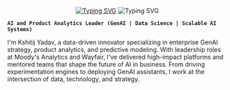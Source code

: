 <p align="center">
  <a href="https://www.kshitijyadav.com/"><img src="https://readme-typing-svg.demolab.com?font=Fira+Code&weight=800&size=30&duration=3000&pause=1000&color=3AB4F2&center=true&vCenter=true&repeat=false&width=435&lines=Kshitij+Yadav" alt="Typing SVG" /></a>
  <img src="https://readme-typing-svg.demolab.com?font=Fira+Code&pause=1000&center=true&color=3AB4F2&repeat=true&width=600&height=45&vCenter=true&size=24&lines=GGenAI+Strategist+%7C+Product+Analytics+Leader;Building+Scalable+AI+Systems;Mentoring+High-Impact+Analytics+Teams;Transforming+Enterprise+AI+Adoption;Always+Exploring%2C+Always+Learning" alt="Typing SVG" />
</p>

**`AI and Product Analytics Leader (GenAI | Data Science | Scalable AI Systems)`**

I'm Kshitij Yadav, a data-driven innovator specializing in enterprise GenAI strategy, product analytics, and predictive modeling. With leadership roles at Moody's Analytics and Wayfair, I've delivered high-impact platforms and mentored teams that shape the future of AI in business. From driving experimentation engines to deploying GenAI assistants, I work at the intersection of data, technology, and strategy.

<!--
<p align="center">
  <a href="https://www.kshitijyadav.com/" target="_blank"><img src="https://img.shields.io/badge/Website-3AB4F2?style=for-the-badge&logo=google-chrome&logoColor=white" alt="Website"></a>
  <a href="https://www.linkedin.com/in/kshitijyad" target="_blank"><img src="https://img.shields.io/badge/LinkedIn-0A66C2?style=for-the-badge&logo=linkedin&logoColor=white" alt="LinkedIn"></a>
  <a href="mailto:kshitijyad@gmail.com"><img src="https://img.shields.io/badge/Email-D14836?style=for-the-badge&logo=gmail&logoColor=white" alt="Email"></a>
</p>

<details open>
  <summary><h2>📊 GitHub Stats & Activity</h2></summary>
    <a href="https://github.com/kshitijyad"><img src="https://github-readme-stats.vercel.app/api/?username=kshitijyadav-ai&show_icons=true&include_all_commits=true&count_private=true&theme=react&hide_border=true&bg_color=1F222E&title_color=3AB4F2&icon_color=F8D866" alt="Kshitij's GitHub stats" height="192px"/></a>
    <a href="https://github.com/kshitijyad" id="topLang"><img src="https://github-readme-stats.vercel.app/api/top-langs/?username=kshitijyadav-ai&langs_count=8&layout=compact&theme=react&hide_border=true&bg_color=1F222E&title_color=3AB4F2&icon_color=F8D866&hide=Jupyter%20Notebook,Roff" alt="Kshitij's top languages" height="192px"/></a>
    </br>
    <b>Note:</b> Top languages is only a metric of the languages my public code consists of and doesn't reflect experience or skill level.
    <a href="https://github.com/kshitijyad/github-readme-activity-graph"><img alt="Kshitij's Activity Graph" src="https://github-readme-activity-graph.vercel.app/graph/?username=kshitijyadav-ai&bg_color=1F222E&color=F8D866&line=3AB4F2&point=FFFFFF&hide_border=true" /></a>
</details>

<details open>
  <summary><h2>🛠️ Languages and Tools</h2></summary>
  <h3>Proficient</h3><p align="left">
    <img src="https://img.shields.io/badge/Python-3776AB?style=for-the-badge&logo=python&logoColor=white" alt="Python"/>
    <img src="https://img.shields.io/badge/SQL-4479A1?style=for-the-badge&logo=postgresql&logoColor=white" alt="SQL"/>
    <img src="https://img.shields.io/badge/Streamlit-FF4B4B?style=for-the-badge&logo=streamlit&logoColor=white" alt="Streamlit"/>
    <img src="https://img.shields.io/badge/Supabase-3ECF8E?style=for-the-badge&logo=supabase&logoColor=white" alt="Supabase"/>
    <img src="https://img.shields.io/badge/GPT--4-6E56CF?style=for-the-badge&logo=openai&logoColor=white" alt="GPT-4"/>
    <img src="https://img.shields.io/badge/Vercel-000000?style=for-the-badge&logo=vercel&logoColor=white" alt="Vercel"/>
    <img src="https://img.shields.io/badge/Tableau-E97627?style=for-the-badge&logo=tableau&logoColor=white" alt="Tableau"/>
    <img src="https://img.shields.io/badge/AWS-232F3E?style=for-the-badge&logo=amazonaws&logoColor=white" alt="AWS"/>
  </p>
</details>

<details open>
  <summary><h2>📘 Featured Projects</h2></summary>
  <p align="left">
    <a href="https://github.com/kshitijyad/vybewrite"><img width="278" align="center" src="https://github-readme-stats.vercel.app/api/pin/?username=kshitijyadav-ai&repo=vybewrite&theme=react&bg_color=1F222E&title_color=3AB4F2&hide_border=true&icon_color=F8D866&show_icons=false" alt="VybeWrite" /></a>
    <a href="https://github.com/kshitijyad/genai-score"><img width="278" align="center" src="https://github-readme-stats.vercel.app/api/pin/?username=kshitijyadav-ai&repo=genai-score&theme=react&bg_color=1F222E&title_color=3AB4F2&hide_border=true&icon_color=F8D866&show_icons=false" alt="GenAI Score" /></a>
  </p>
</details>

<details open>
  <summary><h2>🚀 Live Projects</h2></summary>
  <p>Click to explore live demos and production deployments:</p>
  <p align="left">
    <a href="https://www.vybewrite.com" target="_blank"><img src="https://img.shields.io/badge/VybeWrite-Interactive%20AI%20Writer-3AB4F2?style=for-the-badge&logo=openai&logoColor=white" alt="VybeWrite"></a>
    <a href="https://www.kshitijyadav.com" target="_blank"><img src="https://img.shields.io/badge/Personal%20AI%20Site-KshitijYadav.com-6E56CF?style=for-the-badge&logo=react&logoColor=white" alt="Personal Website"></a>
  </p>
</details>
-->